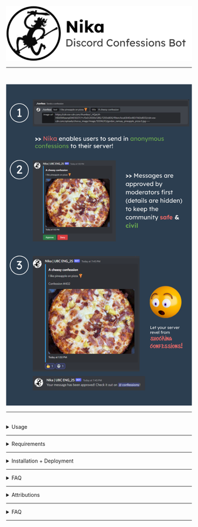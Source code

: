 ![](images/titleBanner2.png)
<hr>
<br>

![](images/newBan.png)
<hr>
<br>

<details>
	## <summary>Usage</summary>
	
</details>
<hr>

<details>
	## <summary>Requirements</summary>
	
</details>
<hr>

<details>
	<summary>Installation + Deployment</summary>
	
</details>
<hr>

<details>
	<summary>FAQ</summary>
	
</details>
<hr>

<details>
	<summary>Attributions</summary>
	
</details>
<hr>

<details>
	<summary>FAQ</summary>
	
</details>
<hr>
